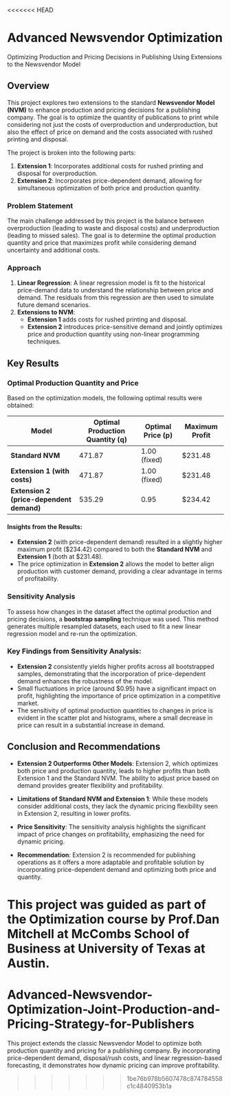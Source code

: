 <<<<<<< HEAD
# Advanced Newsvendor Optimization
Optimizing Production and Pricing Decisions in Publishing Using Extensions to the Newsvendor Model

## Overview

This project explores two extensions to the standard **Newsvendor Model (NVM)** to enhance production and pricing decisions for a publishing company. The goal is to optimize the quantity of publications to print while considering not just the costs of overproduction and underproduction, but also the effect of price on demand and the costs associated with rushed printing and disposal.

The project is broken into the following parts:
1. **Extension 1**: Incorporates additional costs for rushed printing and disposal for overproduction.
2. **Extension 2**: Incorporates price-dependent demand, allowing for simultaneous optimization of both price and production quantity.

### Problem Statement

The main challenge addressed by this project is the balance between overproduction (leading to waste and disposal costs) and underproduction (leading to missed sales). The goal is to determine the optimal production quantity and price that maximizes profit while considering demand uncertainty and additional costs.

### Approach

1. **Linear Regression**: A linear regression model is fit to the historical price-demand data to understand the relationship between price and demand. The residuals from this regression are then used to simulate future demand scenarios.
2. **Extensions to NVM**: 
    - **Extension 1** adds costs for rushed printing and disposal.
    - **Extension 2** introduces price-sensitive demand and jointly optimizes price and production quantity using non-linear programming techniques.

## Key Results

### Optimal Production Quantity and Price

Based on the optimization models, the following optimal results were obtained:

| Model                              | Optimal Production Quantity (q) | Optimal Price (p) | Maximum Profit |
|------------------------------------|---------------------------------|-------------------|----------------|
| **Standard NVM**                   | 471.87                          | 1.00 (fixed)      | $231.48        |
| **Extension 1 (with costs)**       | 471.87                          | 1.00 (fixed)      | $231.48        |
| **Extension 2 (price-dependent demand)** | 535.29                      | 0.95              | $234.42        |

#### Insights from the Results:
- **Extension 2** (with price-dependent demand) resulted in a slightly higher maximum profit ($234.42) compared to both the **Standard NVM** and **Extension 1** (both at $231.48).
- The price optimization in **Extension 2** allows the model to better align production with customer demand, providing a clear advantage in terms of profitability.

### Sensitivity Analysis

To assess how changes in the dataset affect the optimal production and pricing decisions, a **bootstrap sampling** technique was used. This method generates multiple resampled datasets, each used to fit a new linear regression model and re-run the optimization.

### Key Findings from Sensitivity Analysis:
- **Extension 2** consistently yields higher profits across all bootstrapped samples, demonstrating that the incorporation of price-dependent demand enhances the robustness of the model.
- Small fluctuations in price (around $0.95) have a significant impact on profit, highlighting the importance of price optimization in a competitive market.
- The sensitivity of optimal production quantities to changes in price is evident in the scatter plot and histograms, where a small decrease in price can result in a substantial increase in demand.

## Conclusion and Recommendations

- **Extension 2 Outperforms Other Models**: Extension 2, which optimizes both price and production quantity, leads to higher profits than both Extension 1 and the Standard NVM. The ability to adjust price based on demand provides greater flexibility and profitability.
  
- **Limitations of Standard NVM and Extension 1**: While these models consider additional costs, they lack the dynamic pricing flexibility seen in Extension 2, resulting in lower profits.

- **Price Sensitivity**: The sensitivity analysis highlights the significant impact of price changes on profitability, emphasizing the need for dynamic pricing.

- **Recommendation**: Extension 2 is recommended for publishing operations as it offers a more adaptable and profitable solution by incorporating price-dependent demand and optimizing both price and quantity.

This project was guided as part of the Optimization course by Prof.Dan Mitchell at McCombs School of Business at University of Texas at Austin.
=======
# Advanced-Newsvendor-Optimization-Joint-Production-and-Pricing-Strategy-for-Publishers
This project extends the classic Newsvendor Model to optimize both production quantity and pricing for a publishing company. By incorporating price-dependent demand, disposal/rush costs, and linear regression-based forecasting, it demonstrates how dynamic pricing can improve profitability.
>>>>>>> 1be76b978b5607478c874784558c1c4840953b1a
